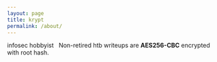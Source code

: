 ```yaml
---
layout: page
title: krypt
permalink: /about/
---
```


infosec hobbyist
&nbsp;
Non-retired htb writeups are **AES256-CBC** encrypted with root hash.
